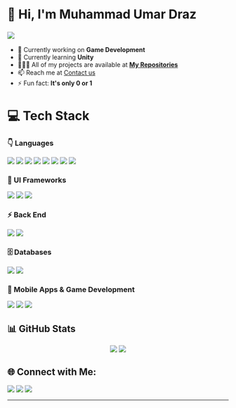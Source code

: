 <!-- =========================================================== -->
<!-- 👋 HEADER 👋 -->
<!-- =========================================================== -->
<div>
  
<h1>👋 Hi, I'm <strong>Muhammad Umar Draz</strong></h1>
<h3> 
    <img src="https://readme-typing-svg.herokuapp.com/?font=Righteous&size=25&duration=5000&vLeft=true&width=500&height=50&lines=Welcome+to+my+GitHub!;Explore+various+repos!;Web,+App,+Game+and+More">
</h3>
</div>

<!-- =========================================================== -->
<!-- 👇 INFO 👇 -->
<!-- =========================================================== -->
<ul>
  <li>🔭 Currently working on <strong>Game Development</strong></li>
  <li>🌱 Currently learning <strong>Unity</strong></li>
  <li>👩🏻‍💻 All of my projects are available at 
    <strong><a href="https://github.com/umardraz2004?tab=repositories">My Repositories</a></strong>
  </li>
  <li>📫 Reach me at <a href="https://mail.google.com/mail/?view=cm&fs=1&to=umardraz6965@gmail.com" target="_blank">Contact us</a></li>

  <li>⚡ Fun fact: <strong>It's only 0 or 1</strong></li>
</ul>

<!-- =========================================================== -->
<!-- 💻 TECH STACK 💻 -->
<!-- =========================================================== -->
<h1>💻 Tech Stack</h1>

<div>

<!-- 👇 Languages -->
<h3> 👇 Languages</h3>

<!-- C# -->
<img src="https://img.shields.io/badge/c%23-%23239120.svg?style=for-the-badge&logo=csharp&logoColor=white" />
<!-- C++ -->
<img src="https://img.shields.io/badge/c++-%2300599C.svg?style=for-the-badge&logo=c%2B%2B&logoColor=white" />
<!-- Dart -->
<img src="https://img.shields.io/badge/dart-%230175C2.svg?style=for-the-badge&logo=dart&logoColor=white" />
<!-- CSS3 -->
<img src="https://img.shields.io/badge/css3-%231572B6.svg?style=for-the-badge&logo=css3&logoColor=white" />
<!-- HTML5 -->
<img src="https://img.shields.io/badge/html5-%23E34F26.svg?style=for-the-badge&logo=html5&logoColor=white" />
<!-- Java -->
<img src="https://img.shields.io/badge/java-%23ED8B00.svg?style=for-the-badge&logo=openjdk&logoColor=white" />
<!-- JavaScript -->
<img src="https://img.shields.io/badge/javascript-%23323330.svg?style=for-the-badge&logo=javascript&logoColor=%23F7DF1E" />
<!-- TypeScript -->
<img src="https://img.shields.io/badge/typescript-%23007ACC.svg?style=for-the-badge&logo=typescript&logoColor=white" />

<!-- 🎨 UI Frameworks -->
<h3> 🎨 UI Frameworks</h3>

<!-- Bootstrap -->
<img src="https://img.shields.io/badge/bootstrap-%238511FA.svg?style=for-the-badge&logo=bootstrap&logoColor=white" />
<!-- TailwindCSS -->
<img src="https://img.shields.io/badge/tailwindcss-%2338B2AC.svg?style=for-the-badge&logo=tailwind-css&logoColor=white" />
<!-- React -->
<img src="https://img.shields.io/badge/react-%2320232a.svg?style=for-the-badge&logo=react&logoColor=%2361DAFB" />

<!-- ⚡️ Back End -->
<h3> ⚡️ Back End</h3>

<!-- NodeJS -->
<img src="https://img.shields.io/badge/node.js-6DA55F?style=for-the-badge&logo=node.js&logoColor=white" />
<!-- Express.js -->
<img src="https://img.shields.io/badge/express.js-%23404d59.svg?style=for-the-badge&logo=express&logoColor=%2361DAFB" />

<!-- 🗄️ Databases -->
<h3> 🗄️ Databases</h3>

<!-- MySQL -->
<img src="https://img.shields.io/badge/mysql-4479A1.svg?style=for-the-badge&logo=mysql&logoColor=white" />
<!-- Oracle -->
<img src="https://img.shields.io/badge/Oracle-F80000?style=for-the-badge&logo=oracle&logoColor=white" />

<!-- 📱 Mobile Apps & Game Development -->
<h3> 📱 Mobile Apps & Game Development</h3>

<!-- Flutter -->
<img src="https://img.shields.io/badge/flutter-%2302569B.svg?style=for-the-badge&logo=react-native&logoColor=white" />
<img src="https://img.shields.io/badge/flutter-%2302569B.svg?style=for-the-badge&logo=flutter&logoColor=white" />
<!-- Unity -->
<img src="https://img.shields.io/badge/unity-%23000000.svg?style=for-the-badge&logo=unity&logoColor=white" />

</div>
<!-- =========================================================== -->
<!-- 📈 STATS 📈 --> 
<!-- =========================================================== -->
<h2> 📊 GitHub Stats </h2>
<div align="center">

<img src="https://streak-stats.demolab.com?user=umardraz2004&theme=tokyonight&hide_border=false" />

<img src="https://github-readme-stats.vercel.app/api/top-langs/?username=umardraz2004&layout=compact&theme=tokyonight" />

</div>

<!-- =========================================================== -->
<!-- 🌐 CONNECT WITH ME 🌐 -->
<!-- =========================================================== -->
<h2>🌐 Connect with Me:</h2>

<div>
<!-- 👇 LinkedIn Badge -->
<img src="https://img.shields.io/badge/-LinkedIn-0077B5?style=for-the-badge&logo=linkedin&logoColor=white" />

<!-- 📧 Email Badge -->
<img src="https://img.shields.io/badge/-Email-D14836?style=for-the-badge&logo=gmail&logoColor=white" />

<!-- 🌐 Portfolio Badge -->
<a href="https://my-offical-portfolio.vercel.app/">
<img src="https://img.shields.io/badge/-Portfolio-000000?style=for-the-badge&logo=vercel&logoColor=white" />
</a>
</div>

<hr>
